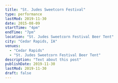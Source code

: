 ```yaml
---
title: "St. Judes Sweetcorn Festival"
type: performance
lastMod: 2019-11-30
date: 2015-08-09
startTime: "4pm"
endTime: "7pm"
location: "St. Judes Sweetcorn Festival Beer Tent"
city: "Cedar Rapids, IA"
venues:
  - "Cedar Rapids"
  - "St. Judes Sweetcorn Festival Beer Tent"
description: "Text about this post"
publishDate: 2019-11-30
lastMod: 2019-11-30
draft: false
---
```

